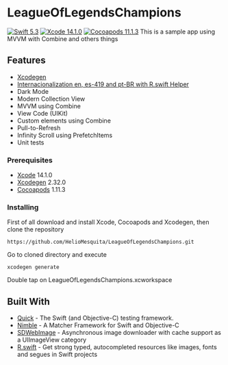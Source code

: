 # LeagueOfLegendsChampions

[![Swift 5.3](https://img.shields.io/badge/Swift-5.1-blue.svg?style=flat)](https://swift.org)
[![Xcode 14.1.0](https://img.shields.io/badge/Xcode-11.3-blue.svg?style=flat)](https://developer.apple.com/xcode/)
[![Cocoapods 11.1.3](https://img.shields.io/badge/cocoapods-compatible-brightgreen.svg?style=flat)](https://cocoapods.org)
This is a sample app using MVVM with Combine and others things

## Features

- [Xcodegen](https://github.com/yonaskolb/XcodeGen)
- [Internacionalization en, es-419 and pt-BR with R.swift Helper](https://github.com/mac-cain13/R.swift)
- Dark Mode
- Modern Collection View
- MVVM using Combine
- View Code (UIKit)
- Custom elements using Combine
- Pull-to-Refresh
- Infinity Scroll using PrefetchItems
- Unit tests

### Prerequisites

* [Xcode](https://developer.apple.com/xcode/) 14.1.0
* [Xcodegen](https://github.com/yonaskolb/XcodeGen) 2.32.0
* [Cocoapods](https://cocoapods.org) 1.11.3

### Installing

First of all download and install Xcode, Cocoapods and Xcodegen, then clone the repository

```
https://github.com/HelioMesquita/LeagueOfLegendsChampions.git
```

Go to cloned directory and execute

```
xcodegen generate
```

Double tap on LeagueOfLegendsChampions.xcworkspace

## Built With

* [Quick](https://github.com/Quick/Quick) - The Swift (and Objective-C) testing framework.
* [Nimble](https://github.com/Quick/Nimble) - A Matcher Framework for Swift and Objective-C
* [SDWebImage](https://github.com/SDWebImage/SDWebImage) - Asynchronous image downloader with cache support as a UIImageView category
* [R.swift](https://github.com/mac-cain13/R.swift) - Get strong typed, autocompleted resources like images, fonts and segues in Swift projects
